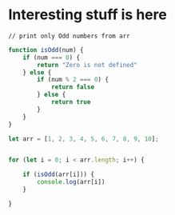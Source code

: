 # Interesting stuff is here


`// print only Odd numbers from arr`
```javascript
function isOdd(num) {
    if (num === 0) {
        return "Zero is not defined"
    } else {
        if (num % 2 === 0) {
            return false
        } else {
            return true
        }
    }
}

let arr = [1, 2, 3, 4, 5, 6, 7, 8, 9, 10];


for (let i = 0; i < arr.length; i++) {

	if (isOdd(arr[i])) {
		console.log(arr[i])
	}

}
```